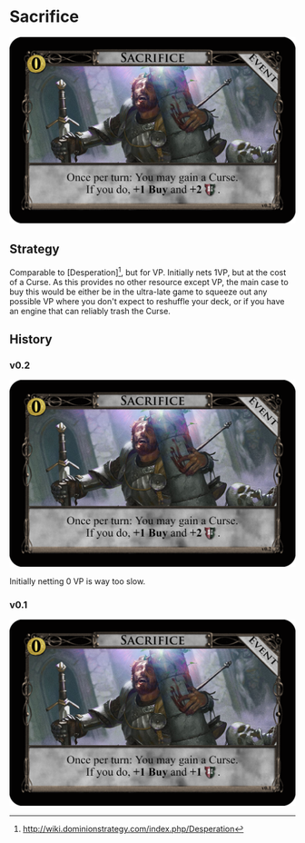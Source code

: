 # Sacrifice

![v0.2](/Images/Sacrifice_v0.2.png)

## Strategy

Comparable to [Desperation][^1], but for VP. Initially nets 1VP, but at the
cost of a Curse. As this provides no other resource except VP, the main
case to buy this would be either be in the ultra-late game to squeeze out
any possible VP where you don't expect to reshuffle your deck, or if you have
an engine that can reliably trash the Curse.

## History

### v0.2

![v0.2](/Images/Sacrifice_v0.2.png)

Initially netting 0 VP is way too slow.

### v0.1

![v0.1](/Images/Sacrifice_v0.1.png)

[^1]: http://wiki.dominionstrategy.com/index.php/Desperation

